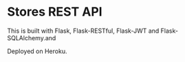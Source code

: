 # Stores REST API

This is built with Flask, Flask-RESTful, Flask-JWT and Flask-SQLAlchemy.and

Deployed on Heroku.